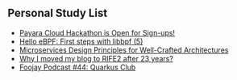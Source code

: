 ## Personal Study List
<!-- BLOG-POST-LIST:START -->
- [Payara Cloud Hackathon is Open for Sign-ups!](https://foojay.io/today/payara-cloud-hackathon-is-open-for-sign-ups/)
- [Hello eBPF: First steps with libbpf &lpar;5&rpar;](https://foojay.io/today/hello-ebpf-first-steps-with-libbpf-5/)
- [Microservices Design Principles for Well-Crafted Architectures](https://foojay.io/today/microservices-design-principles-for-well-crafted-architecture/)
- [Why I moved my blog to RIFE2 after 23 years?](https://foojay.io/today/why-i-moved-my-blog-to-rife2-after-23-years/)
- [Foojay Podcast #44: Quarkus Club](https://foojay.io/today/foojay-podcast-44/)
<!-- BLOG-POST-LIST:END -->  
